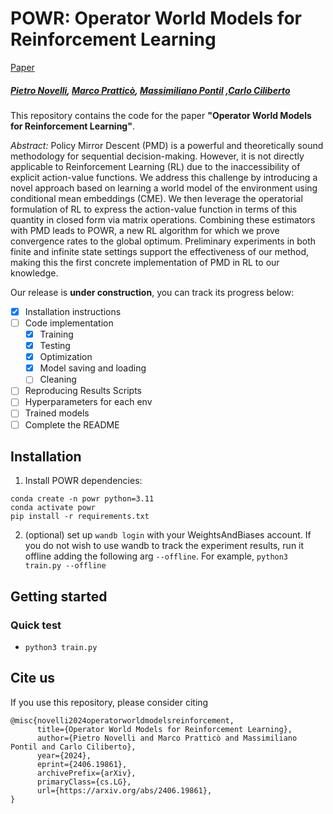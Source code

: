 # POWR: Operator World Models for Reinforcement Learning

[Paper](https://arxiv.org/pdf/2406.19861)

##### [Pietro Novelli](https://scholar.google.com/citations?user=bXlwJucAAAAJ&hl=en), [Marco Pratticò](https://scholar.google.com/citations?user=gC9M9AkAAAAJ&hl=en&oi=ao), [Massimiliano Pontil](https://scholar.google.com/citations?user=lcOacs8AAAAJ&hl=it) ,[Carlo Ciliberto](https://scholar.google.com/citations?user=XUcUAisAAAAJ&hl=it)

This repository contains the code for the paper **"Operator World Models for Reinforcement Learning"**.

*Abstract:* Policy Mirror Descent (PMD) is a powerful and theoretically sound methodology for sequential decision-making. However, it is not directly applicable to Reinforcement Learning (RL) due to the inaccessibility of explicit action-value functions. We address this challenge by introducing a novel approach based on learning a world model of the environment using conditional mean embeddings (CME). We then leverage the operatorial formulation of RL to express the action-value function in terms of this quantity in closed form via matrix operations. Combining these estimators with PMD leads to POWR, a new RL algorithm for which we prove convergence rates to the global optimum. Preliminary experiments in both finite and infinite state settings support the effectiveness of our method, making this the first concrete implementation of PMD in RL to our knowledge.


Our release is **under construction**, you can track its progress below:

- [x] Installation instructions
- [ ] Code implementation
	- [x] Training
	- [x] Testing
	- [x] Optimization
	- [x] Model saving and loading
	- [ ] Cleaning
- [ ] Reproducing Results Scripts
- [ ] Hyperparameters for each env
- [ ] Trained models
- [ ] Complete the README

## Installation

1. Install POWR dependencies:
```
conda create -n powr python=3.11
conda activate powr 
pip install -r requirements.txt
```

2. (optional) set up `wandb login` with your WeightsAndBiases account. If you do not wish to use wandb to track the experiment results, run it offline adding the following arg `--offline`. For example, `python3 train.py --offline`

## Getting started

### Quick test
- `python3 train.py`

## Cite us
If you use this repository, please consider citing
```
@misc{novelli2024operatorworldmodelsreinforcement,
      title={Operator World Models for Reinforcement Learning}, 
      author={Pietro Novelli and Marco Pratticò and Massimiliano Pontil and Carlo Ciliberto},
      year={2024},
      eprint={2406.19861},
      archivePrefix={arXiv},
      primaryClass={cs.LG},
      url={https://arxiv.org/abs/2406.19861}, 
}
```

